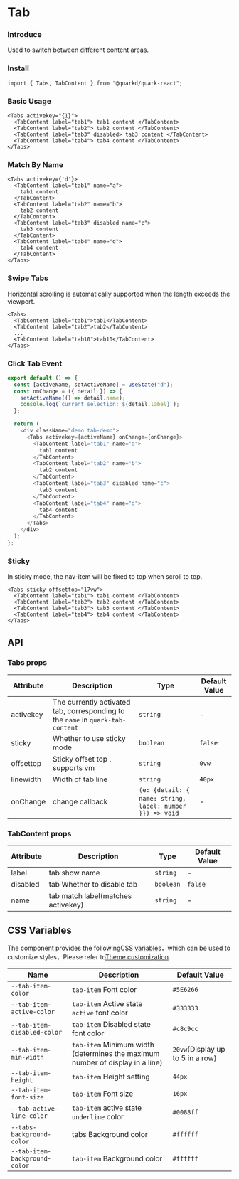 # Tab

### Introduce

Used to switch between different content areas.

### Install

```tsx
import { Tabs, TabContent } from "@quarkd/quark-react";
```

### Basic Usage

```tsx
<Tabs activekey="{1}">
  <TabContent label="tab1"> tab1 content </TabContent>
  <TabContent label="tab2"> tab2 content </TabContent>
  <TabContent label="tab3" disabled> tab3 content </TabContent>
  <TabContent label="tab4"> tab4 content </TabContent>
</Tabs>
```

### Match By Name

```tsx
<Tabs activekey={'d'}>
  <TabContent label="tab1" name="a">
    tab1 content
  </TabContent>
  <TabContent label="tab2" name="b">
    tab2 content
  </TabContent>
  <TabContent label="tab3" disabled name="c">
    tab3 content
  </TabContent>
  <TabContent label="tab4" name="d">
    tab4 content
  </TabContent>
</Tabs>
```

### Swipe Tabs

Horizontal scrolling is automatically supported when the length exceeds the viewport.

```tsx
<Tabs>
  <TabContent label="tab1">tab1</TabContent>
  <TabContent label="tab2">tab2</TabContent>
  ...
  <TabContent label="tab10">tab10</TabContent>
</Tabs>
```

### Click Tab Event

```js
export default () => {
  const [activeName, setActiveName] = useState("d");
  const onChange = ({ detail }) => {
    setActiveName(() => detail.name);
    console.log(`current selection: ${detail.label}`);
  };

  return (
    <div className="demo tab-demo">
      <Tabs activekey={activeName} onChange={onChange}>
        <TabContent label="tab1" name="a">
          tab1 content
        </TabContent>
        <TabContent label="tab2" name="b">
          tab2 content
        </TabContent>
        <TabContent label="tab3" disabled name="c">
          tab3 content
        </TabContent>
        <TabContent label="tab4" name="d">
          tab4 content
        </TabContent>
      </Tabs>
    </div>
  );
};
```

### Sticky

In sticky mode, the nav-item will be fixed to top when scroll to top.

```tsx
<Tabs sticky offsettop="17vw">
  <TabContent label="tab1"> tab1 content </TabContent>
  <TabContent label="tab2"> tab2 content </TabContent>
  <TabContent label="tab3"> tab3 content </TabContent>
  <TabContent label="tab4"> tab4 content </TabContent>
</Tabs>
```

## API

### Tabs props

| Attribute | Description                                                                     | Type                                                     | Default Value |
| --------- | ------------------------------------------------------------------------------- | -------------------------------------------------------- | ------------- |
| activekey | The currently activated tab, corresponding to the `name` in `quark-tab-content` | `string`                                                 | -             |
| sticky    | Whether to use sticky mode                                                      | `boolean`                                                | `false`       |
| offsettop | Sticky offset top , supports vm                                                 | `string`                                                 | `0vw`         |
| linewidth | Width of tab line                                                               | `string`                                                 | `40px`        |
| onChange  | change callback                                                                 | `(e: {detail: { name: string，label: number }}) => void` | -             |

### TabContent props

| Attribute | Description                        | Type      | Default Value |
| --------- | ---------------------------------- | --------- | ------------- |
| label     | tab show name                      | `string`  | -             |
| disabled  | tab Whether to disable tab         | `boolean` | `false`       |
| name      | tab match label(matches activekey) | `string`  | -             |

## CSS Variables

The component provides the following[CSS variables](https://developer.mozilla.org/zh-CN/docs/Web/CSS/Using_CSS_custom_properties)，which can be used to customize styles，Please refer to[Theme customization](#/zh-CN/guide/theme).

| Name                          | Description                                                                   | Default Value                    |
| ----------------------------- | ----------------------------------------------------------------------------- | -------------------------------- |
| `--tab-item-color`            | `tab-item` Font color                                                         | `#5E6266`                        |
| `--tab-item-active-color`     | `tab-item` Active state `active` font color                                   | `#333333`                        |
| `--tab-item-disabled-color`   | `tab-item` Disabled state font color                                          | `#c8c9cc`                        |
| `--tab-item-min-width`        | `tab-item` Minimum width (determines the maximum number of display in a line) | `20vw`(Display up to 5 in a row) |
| `--tab-item-height`           | `tab-item` Height setting                                                     | `44px `                          |
| `--tab-item-font-size`        | `tab-item` Font size                                                          | `16px`                           |
| `--tab-active-line-color`     | `tab-item` active state `underline` color                                     | `#0088ff `                       |
| `--tabs-background-color`     | tabs Background color                                                         | `#ffffff`                        |
| `--tab-item-background-color` | `tab-item` Background color                                                   | `#ffffff `                       |
